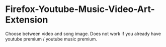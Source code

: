 # Firefox-Youtube-Music-Video-Art-Extension
Choose between video and song image. Does not work if you already have youtube premium / youtube music premium.